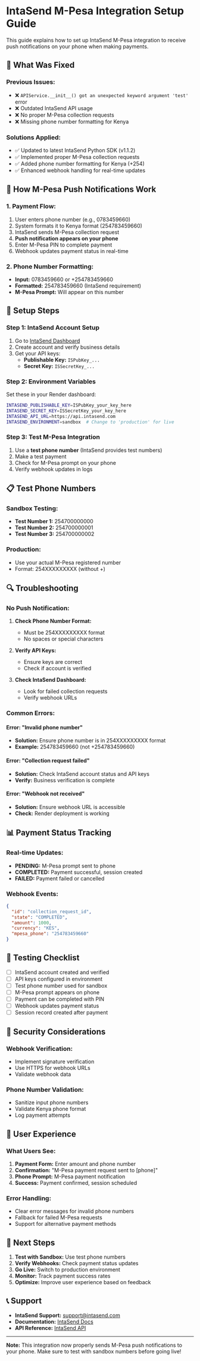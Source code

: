 # IntaSend M-Pesa Integration Setup Guide

This guide explains how to set up IntaSend M-Pesa integration to receive push notifications on your phone when making payments.

## 🔧 **What Was Fixed**

### **Previous Issues:**
- ❌ `APIService.__init__() got an unexpected keyword argument 'test'` error
- ❌ Outdated IntaSend API usage
- ❌ No proper M-Pesa collection requests
- ❌ Missing phone number formatting for Kenya

### **Solutions Applied:**
- ✅ Updated to latest IntaSend Python SDK (v1.1.2)
- ✅ Implemented proper M-Pesa collection requests
- ✅ Added phone number formatting for Kenya (+254)
- ✅ Enhanced webhook handling for real-time updates

## 📱 **How M-Pesa Push Notifications Work**

### **1. Payment Flow:**
1. User enters phone number (e.g., 0783459660)
2. System formats it to Kenya format (254783459660)
3. IntaSend sends M-Pesa collection request
4. **Push notification appears on your phone**
5. Enter M-Pesa PIN to complete payment
6. Webhook updates payment status in real-time

### **2. Phone Number Formatting:**
- **Input:** 0783459660 or +254783459660
- **Formatted:** 254783459660 (IntaSend requirement)
- **M-Pesa Prompt:** Will appear on this number

## 🚀 **Setup Steps**

### **Step 1: IntaSend Account Setup**
1. Go to [IntaSend Dashboard](https://intasend.com)
2. Create account and verify business details
3. Get your API keys:
   - **Publishable Key:** `ISPubKey_...`
   - **Secret Key:** `ISSecretKey_...`

### **Step 2: Environment Variables**
Set these in your Render dashboard:

```bash
INTASEND_PUBLISHABLE_KEY=ISPubKey_your_key_here
INTASEND_SECRET_KEY=ISSecretKey_your_key_here
INTASEND_API_URL=https://api.intasend.com
INTASEND_ENVIRONMENT=sandbox  # Change to 'production' for live
```

### **Step 3: Test M-Pesa Integration**
1. Use a **test phone number** (IntaSend provides test numbers)
2. Make a test payment
3. Check for M-Pesa prompt on your phone
4. Verify webhook updates in logs

## 📋 **Test Phone Numbers**

### **Sandbox Testing:**
- **Test Number 1:** 254700000000
- **Test Number 2:** 254700000001
- **Test Number 3:** 254700000002

### **Production:**
- Use your actual M-Pesa registered number
- Format: 254XXXXXXXXX (without +)

## 🔍 **Troubleshooting**

### **No Push Notification:**
1. **Check Phone Number Format:**
   - Must be 254XXXXXXXXX format
   - No spaces or special characters

2. **Verify API Keys:**
   - Ensure keys are correct
   - Check if account is verified

3. **Check IntaSend Dashboard:**
   - Look for failed collection requests
   - Verify webhook URLs

### **Common Errors:**

#### **Error: "Invalid phone number"**
- **Solution:** Ensure phone number is in 254XXXXXXXXX format
- **Example:** 254783459660 (not +254783459660)

#### **Error: "Collection request failed"**
- **Solution:** Check IntaSend account status and API keys
- **Verify:** Business verification is complete

#### **Error: "Webhook not received"**
- **Solution:** Ensure webhook URL is accessible
- **Check:** Render deployment is working

## 📊 **Payment Status Tracking**

### **Real-time Updates:**
- **PENDING:** M-Pesa prompt sent to phone
- **COMPLETED:** Payment successful, session created
- **FAILED:** Payment failed or cancelled

### **Webhook Events:**
```json
{
  "id": "collection_request_id",
  "state": "COMPLETED",
  "amount": 1000,
  "currency": "KES",
  "mpesa_phone": "254783459660"
}
```

## 🧪 **Testing Checklist**

- [ ] IntaSend account created and verified
- [ ] API keys configured in environment
- [ ] Test phone number used for sandbox
- [ ] M-Pesa prompt appears on phone
- [ ] Payment can be completed with PIN
- [ ] Webhook updates payment status
- [ ] Session record created after payment

## 🔐 **Security Considerations**

### **Webhook Verification:**
- Implement signature verification
- Use HTTPS for webhook URLs
- Validate webhook data

### **Phone Number Validation:**
- Sanitize input phone numbers
- Validate Kenya phone format
- Log payment attempts

## 📱 **User Experience**

### **What Users See:**
1. **Payment Form:** Enter amount and phone number
2. **Confirmation:** "M-Pesa payment request sent to [phone]"
3. **Phone Prompt:** M-Pesa payment notification
4. **Success:** Payment confirmed, session scheduled

### **Error Handling:**
- Clear error messages for invalid phone numbers
- Fallback for failed M-Pesa requests
- Support for alternative payment methods

## 🚀 **Next Steps**

1. **Test with Sandbox:** Use test phone numbers
2. **Verify Webhooks:** Check payment status updates
3. **Go Live:** Switch to production environment
4. **Monitor:** Track payment success rates
5. **Optimize:** Improve user experience based on feedback

## 📞 **Support**

- **IntaSend Support:** support@intasend.com
- **Documentation:** [IntaSend Docs](https://docs.intasend.com)
- **API Reference:** [IntaSend API](https://api.intasend.com)

---

**Note:** This integration now properly sends M-Pesa push notifications to your phone. Make sure to test with sandbox numbers before going live!
